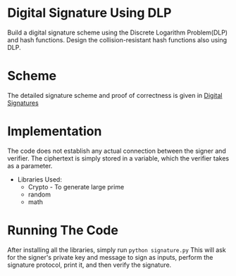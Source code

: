 # Digital Signature Using DLP
Build a digital signature scheme using the Discrete Logarithm Problem(DLP) and
hash functions. Design the collision-resistant hash functions also using DLP.

# Scheme
The detailed signature scheme and proof of correctness is given in [Digital Signatures](./Digital%20Signatures.pdf)

# Implementation
The code does not establish any actual connection between the signer and verifier. The ciphertext is simply stored in a variable, which the verifier takes as a parameter.    
- Libraries Used: 
	- Crypto - To generate large prime
	- random
	- math

# Running The Code
After installing all the libraries, simply run 
`python signature.py`
This will ask for the signer's private key and message to sign as inputs, perform the signature protocol, print it, and then verify the signature.


